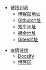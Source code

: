 * 链接到我  
  * [博客园地址](https://www.cnblogs.com/Can-daydayup/)  
  * [Github地址](https://github.com/YSGStudyHards)  
  * [知乎地址](https://www.zhihu.com/people/ysgdaydayup)  
  * [掘金地址](https://juejin.cn/user/2770425031690333/posts)  
  * [Gitee地址](https://gitee.com/ysgdaydayup)

<!-- _navbar.md -->

* 友情链接  
  * [Docsify](https://docsify.js.org/#/)  
  * [博客园](https://www.cnblogs.com/)
